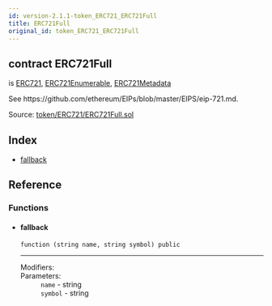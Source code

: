 ```yaml
---
id: version-2.1.1-token_ERC721_ERC721Full
title: ERC721Full
original_id: token_ERC721_ERC721Full
---
```


<div class="contract-doc"><div class="contract"><h2 class="contract-header"><span class="contract-kind">contract</span> ERC721Full</h2><p class="base-contracts"><span>is</span> <a href="token_ERC721_ERC721.html">ERC721</a><span>, </span><a href="token_ERC721_ERC721Enumerable.html">ERC721Enumerable</a><span>, </span><a href="token_ERC721_ERC721Metadata.html">ERC721Metadata</a></p><p class="description">See https://github.com/ethereum/EIPs/blob/master/EIPS/eip-721.md.</p><div class="source">Source: <a href="https://github.com/OpenZeppelin/zeppelin-solidity/blob/v2.1.1/contracts/token/ERC721/ERC721Full.sol" target="_blank">token/ERC721/ERC721Full.sol</a></div></div><div class="index"><h2>Index</h2><ul><li><a href="token_ERC721_ERC721Full.html#">fallback</a></li></ul></div><div class="reference"><h2>Reference</h2><div class="functions"><h3>Functions</h3><ul><li><div class="item function"><span id="fallback" class="anchor-marker"></span><h4 class="name">fallback</h4><div class="body"><code class="signature">function <strong></strong><span>(string name, string symbol) </span><span>public </span></code><hr/><dl><dt><span class="label-modifiers">Modifiers:</span></dt><dd></dd><dt><span class="label-parameters">Parameters:</span></dt><dd><div><code>name</code> - string</div><div><code>symbol</code> - string</div></dd></dl></div></div></li></ul></div></div></div>
